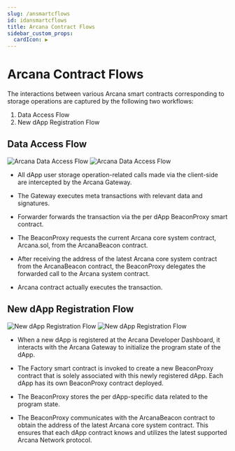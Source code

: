 ```yaml
---
slug: /ansmartcflows
id: idansmartcflows
title: Arcana Contract Flows
sidebar_custom_props:
  cardIcon: ▶️
---
```


# Arcana Contract Flows

The interactions between various Arcana smart contracts corresponding to storage operations are captured by the following two workflows: 

1. Data Access Flow
2. New dApp Registration Flow

## Data Access Flow 

![Arcana Data Access Flow](/img/diagrams/d_an_sc_stg_flow_light.svg#only-light)
![Arcana Data Access Flow](/img/diagrams/d_an_sc_stg_flow_dark.svg#only-dark)

* All dApp user storage operation-related calls made via the client-side <StorageSDKName/> are intercepted by the Arcana Gateway.

* The Gateway executes meta transactions with relevant data and signatures.

* Forwarder forwards the transaction via the per dApp BeaconProxy smart contract. 

* The BeaconProxy requests the current Arcana core system contract, Arcana.sol, from the ArcanaBeacon contract.

* After receiving the address of the latest Arcana core system contract from the ArcanaBeacon contract,  the BeaconProxy delegates the forwarded call to the Arcana system contract.

* Arcana contract actually executes the transaction.

## New dApp Registration Flow

![New dApp Registration Flow](/img/diagrams/d_an_sc_newdapp_flow_light.png#only-light)
![New dApp Registration Flow](/img/diagrams/d_an_sc_newdapp_flow_dark.png#only-dark)

* When a new dApp is registered at the Arcana Developer Dashboard, it interacts with the Arcana Gateway to initialize the program state of the dApp.
* The Factory smart contract is invoked to create a new BeaconProxy contract that is solely associated with this newly registered dApp. Each dApp has its own BeaconProxy contract deployed.

* The BeaconProxy stores the per dApp-specific data related to the program state.

* The BeaconProxy communicates with the ArcanaBeacon contract to obtain the address of the latest Arcana core system contract. This ensures that each dApp contract knows and utilizes the latest supported Arcana Network protocol.
